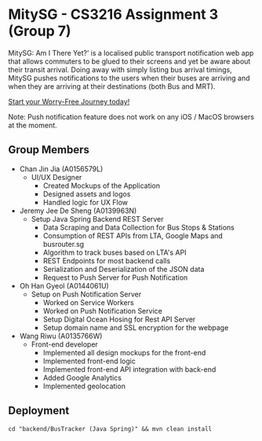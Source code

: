 # MitySG - CS3216 Assignment 3 (Group 7)

MitySG: Am I There Yet?’ is a localised public transport notification web app that allows commuters to be glued to their screens and yet be aware about their transit arrival. Doing away with simply listing bus arrival timings, MitySG pushes notifications to the users when their buses are arriving and when they are arriving at their destinations (both Bus and MRT).

[Start your Worry-Free Journey today!](https://mity.wangriwu.com)

Note: Push notification feature does not work on any iOS / MacOS browsers at the moment.

## Group Members

* Chan Jin Jia (A0156579L)
  * UI/UX Designer
    - Created Mockups of the Application 
    - Designed assets and logos
    - Handled logic for UX Flow
* Jeremy Jee De Sheng (A0139963N)
  * Setup Java Spring Backend REST Server  
    - Data Scraping and Data Collection for Bus Stops & Stations  
    - Consumption of REST APIs from LTA, Google Maps and busrouter.sg  
    - Algorithm to track buses based on LTA's API  
    - REST Endpoints for most backend calls  
    - Serialization and Deserialization of the JSON data  
    - Request to Push Server for Push Notification  
* Oh Han Gyeol (A0144061U)
  * Setup on Push Notification Server  
    - Worked on Service Workers  
    - Worked on Push Notification Service  
    - Setup Digital Ocean Hosing for Rest API Server  
    - Setup domain name and SSL encryption for the webpage  
* Wang Riwu (A0135766W)
  * Front-end developer  
    - Implemented all design mockups for the front-end  
    - Implemented front-end logic  
    - Implemented front-end API integration with back-end  
    - Added Google Analytics 
    - Implemented geolocation  

## Deployment

`cd "backend/BusTracker (Java Spring)" && mvn clean install`
